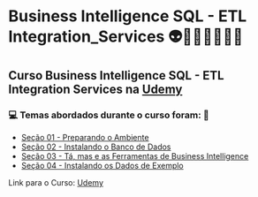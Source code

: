 # Business Intelligence SQL - ETL Integration_Services 👽🤖🤯👩🏻‍💻🎲
## Curso Business Intelligence SQL - ETL Integration Services na [Udemy](https://www.udemy.com/course/business-intelligence-etl-integration-services-2016/)
### 💻 Temas abordados durante o curso foram: 🚀
- [Seção 01 - Preparando o Ambiente](https://github.com/romulovieira777/Business_Intelligence_SQL_ETL_Integration_Services/tree/main/Secao_01_Preparando_o_Ambiente)
- [Seção 02 - Instalando o Banco de Dados](https://github.com/romulovieira777/Business_Intelligence_SQL_ETL_Integration_Services/tree/main/Secao_02_Instalando_o_Banco_de_Dados)
- [Seção 03 - Tá, mas e as Ferramentas de Business Intelligence](https://github.com/romulovieira777/Business_Intelligence_SQL_ETL_Integration_Services/tree/main/Secao_03_Ta_Mas_e_as_Ferramentas_de_Business_Intelligence)
- [Seção 04 - Instalando os Dados de Exemplo]()

Link para o Curso: [Udemy](https://www.udemy.com/course/business-intelligence-etl-integration-services-2016/)
